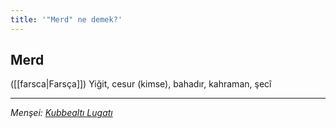 ```yaml
---
title: '"Merd" ne demek?'
---
```


## Merd
([[farsca|Farsça]]) Yiğit, cesur (kimse), bahadır, kahraman, şecî

---
*Menşei: [Kubbealtı Lugatı](https://www.lugatim.com/s/Merd)*